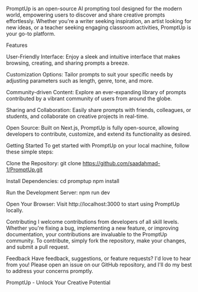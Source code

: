 PromptUp is an open-source AI prompting tool designed for the modern world, empowering users to discover and share creative prompts effortlessly. Whether you're a writer seeking inspiration, an artist looking for new ideas, or a teacher seeking engaging classroom activities, PromptUp is your go-to platform.

Features

User-Friendly Interface: Enjoy a sleek and intuitive interface that makes browsing, creating, and sharing prompts a breeze.

Customization Options: Tailor prompts to suit your specific needs by adjusting parameters such as length, genre, tone, and more.

Community-driven Content: Explore an ever-expanding library of prompts contributed by a vibrant community of users from around the globe.

Sharing and Collaboration: Easily share prompts with friends, colleagues, or students, and collaborate on creative projects in real-time.

Open Source: Built on Next.js, PromptUp is fully open-source, allowing developers to contribute, customize, and extend its functionality as desired.

Getting Started
To get started with PromptUp on your local machine, follow these simple steps:

Clone the Repository:
git clone https://github.com/saadahmad-1/PromptUp.git

Install Dependencies:
cd promptup
npm install

Run the Development Server:
npm run dev

Open Your Browser:
Visit http://localhost:3000 to start using PromptUp locally.

Contributing
I welcome contributions from developers of all skill levels. Whether you're fixing a bug, implementing a new feature, or improving documentation, your contributions are invaluable to the PromptUp community. To contribute, simply fork the repository, make your changes, and submit a pull request.

Feedback
Have feedback, suggestions, or feature requests? I'd love to hear from you! Please open an issue on our GitHub repository, and I'll do my best to address your concerns promptly.


PromptUp - Unlock Your Creative Potential






